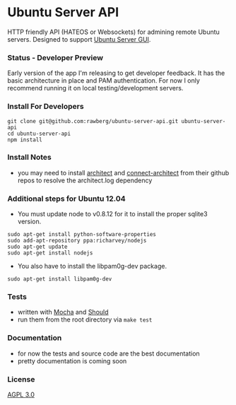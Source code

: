 Ubuntu Server API
=================

HTTP friendly API (HATEOS or Websockets) for admining remote Ubuntu servers. Designed to support [Ubuntu Server GUI](http://ubuntuservergui.com).

### Status - Developer Preview
Early version of the app I'm releasing to get developer feedback. It has the basic architecture in place and PAM authentication. For now I only recommend running it on local testing/development servers.

### Install For Developers
    git clone git@github.com:rawberg/ubuntu-server-api.git ubuntu-server-api
    cd ubuntu-server-api
    npm install

### Install Notes
- you may need to install [architect](https://github.com/c9/architect) and [connect-architect](https://github.com/c9/connect-architect) from their github repos to resolve the architect.log dependency

### Additional steps for Ubuntu 12.04
- You must update node to v0.8.12 for it to install the proper sqlite3 version.

```
sudo apt-get install python-software-properties
sudo add-apt-repository ppa:richarvey/nodejs
sudo apt-get update
sudo apt-get install nodejs
```
- You also have to install the libpam0g-dev package.

```
sudo apt-get install libpam0g-dev
```


    
### Tests
- written with [Mocha](http://visionmedia.github.com/mocha/) and [Should](https://github.com/visionmedia/should.js/)
- run them from the root directory via `make test`

### Documentation
- for now the tests and source code are the best documentation
- pretty documentation is coming soon

### License
[AGPL 3.0](http://opensource.org/licenses/AGPL-3.0)

